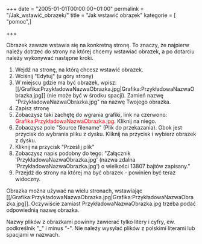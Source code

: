 +++
date = "2005-01-01T00:00:00+01:00"
permalink = "/Jak_wstawić_obrazek/"
title = "Jak wstawić obrazek"
kategorie = [ "pomoc",]

+++

Obrazek zawsze wstawia się na konkretną stronę. To znaczy, że najpierw należy dotrzeć do strony na której chcemy wstawiać obrazek, a po dotarciu należy wykonywać następne kroki.

1.  Wejdź na stronę, na którą chcesz wstawić obrazek.
2.  Wciśnij "Edytuj" (u góry strony)
3.  W miejscu gdzie ma być obrazek, wpisz: [[/Grafika:PrzykładowaNazwaObrazka.jpg|Grafika:PrzykładowaNazwaObrazka.jpg]] (nie może być w środku spacji). Zamień nazwę "PrzykładowaNazwaObrazka.jpg" na nazwę Twojego obrazka.
4.  Zapisz stronę
5.  Zobaczysz taki zachętę do wgrania grafiki, link na czerwono: <span style="color: red;">Grafika:PrzykładowaNazwaObrazka.jpg</span>. Kliknij na niego.
6.  Zobaczysz pole "Source filename" (Plik do przekazania). Obok jest przycisk do wybrania pliku z dysku. Kliknij na przycisk i wybierz obrazek z dysku.
7.  Kliknij na przycisk "Prześlij plik"
8.  Zobaczysz napis podobny do tego: "Załącznik 'PrzykładowaNazwaObrazka.jpg' (nazwa zdalna 'PrzykładowaNazwaObrazka.jpg') o wielkości 13807 bajtów zapisany."
9.  Przejdź do strony na której ma być obrazek - powinien być teraz widoczny.

Obrazka można używać na wielu stronach, wstawiając [[/Grafika:PrzykładowaNazwaObrazka.jpg|Grafika:PrzykładowaNazwaObrazka.jpg]]. Oczywiście zamiast PrzykładowaNazwaObrazka.jpg trzeba podać odpowiednią nazwę obrazka.

Nazwy plików z obrazkami powinny zawierać tylko litery i cyfry, ew. podkreślnik "_" i minus "-". Nie należy wysyłać plików z polskimi literami lub spacjami w nazwach.
